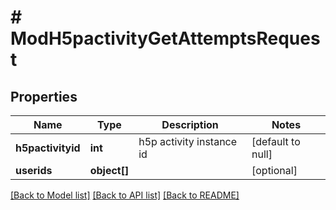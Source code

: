# # ModH5pactivityGetAttemptsRequest

## Properties

Name | Type | Description | Notes
------------ | ------------- | ------------- | -------------
**h5pactivityid** | **int** | h5p activity instance id | [default to null]
**userids** | **object[]** |  | [optional]

[[Back to Model list]](../../README.md#models) [[Back to API list]](../../README.md#endpoints) [[Back to README]](../../README.md)
